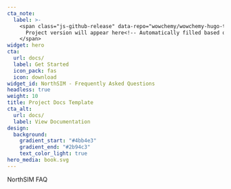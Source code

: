 ```yaml
---
cta_note:
  label: >-
    <span class="js-github-release" data-repo="wowchemy/wowchemy-hugo-themes">
      Project version will appear here<!-- Automatically filled based on data-repo value -->
    </span>
widget: hero
cta:
  url: docs/
  label: Get Started
  icon_pack: fas
  icon: download
widget_id: NorthSIM - Frequently Asked Questions
headless: true
weight: 10
title: Project Docs Template
cta_alt:
  url: docs/
  label: View Documentation
design:
  background:
    gradient_start: "#4bb4e3"
    gradient_end: "#2b94c3"
    text_color_light: true
hero_media: book.svg
---
```

NorthSIM FAQ